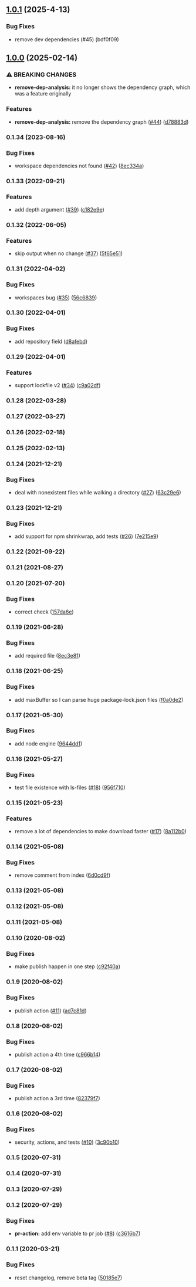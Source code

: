 ## [1.0.1](https://github.com/adiktofsugar/diff-package-lock/compare/v1.0.0...v1.0.1) (2025-4-13)


### Bug Fixes
* remove dev dependencies (#45) (bdf0f09)


## [1.0.0](https://github.com/adiktofsugar/diff-package-lock/compare/v0.1.34...v1.0.0) (2025-02-14)


### ⚠ BREAKING CHANGES

* **remove-dep-analysis:** it no longer shows the dependency graph, which was a feature originally

### Features

* **remove-dep-analysis:** remove the dependency graph ([#44](https://github.com/adiktofsugar/diff-package-lock/issues/44)) ([d78883d](https://github.com/adiktofsugar/diff-package-lock/commit/d78883d9c48665237643f019aac0d8b523c27131))

### 0.1.34 (2023-08-16)


### Bug Fixes

* workspace dependencies not found ([#42](https://github.com/adiktofsugar/diff-package-lock/issues/42)) ([8ec334a](https://github.com/adiktofsugar/diff-package-lock/commit/8ec334aaf6b507696d704691fa44399aa77ea28a))

### 0.1.33 (2022-09-21)


### Features

* add depth argument ([#39](https://github.com/adiktofsugar/diff-package-lock/issues/39)) ([c182e9e](https://github.com/adiktofsugar/diff-package-lock/commit/c182e9e1f0e4d0eec7cb5b980b49d642fbeecd38))

### 0.1.32 (2022-06-05)


### Features

* skip output when no change ([#37](https://github.com/adiktofsugar/diff-package-lock/issues/37)) ([5f65e51](https://github.com/adiktofsugar/diff-package-lock/commit/5f65e51911a655399efb60b0b7b40809c560ac91))

### 0.1.31 (2022-04-02)


### Bug Fixes

* workspaces bug ([#35](https://github.com/adiktofsugar/diff-package-lock/issues/35)) ([56c6839](https://github.com/adiktofsugar/diff-package-lock/commit/56c68398953819b2b114e11aec17a397c95ee01b))

### 0.1.30 (2022-04-01)


### Bug Fixes

* add repository field ([d8afebd](https://github.com/adiktofsugar/diff-package-lock/commit/d8afebd6b1e089570acbcdd952620fcbb977dd25))

### 0.1.29 (2022-04-01)


### Features

* support lockfile v2 ([#34](https://github.com/adiktofsugar/diff-package-lock/issues/34)) ([c9a02df](https://github.com/adiktofsugar/diff-package-lock/commit/c9a02df320e075e947d820cf2072fef4282852d6))

### 0.1.28 (2022-03-28)

### 0.1.27 (2022-03-27)

### 0.1.26 (2022-02-18)

### 0.1.25 (2022-02-13)

### 0.1.24 (2021-12-21)


### Bug Fixes

* deal with nonexistent files while walking a directory ([#27](https://github.com/adiktofsugar/diff-package-lock/issues/27)) ([63c29e6](https://github.com/adiktofsugar/diff-package-lock/commit/63c29e633e2a999eb963026f012bb13983f92ea9))

### 0.1.23 (2021-12-21)


### Bug Fixes

* add support for npm shrinkwrap, add tests ([#26](https://github.com/adiktofsugar/diff-package-lock/issues/26)) ([7e215e9](https://github.com/adiktofsugar/diff-package-lock/commit/7e215e9ca0ccdb2ecf70b616c40ec67fed2dd614))

### 0.1.22 (2021-09-22)

### 0.1.21 (2021-08-27)

### 0.1.20 (2021-07-20)


### Bug Fixes

* correct check ([157da6e](https://github.com/adiktofsugar/diff-package-lock/commit/157da6e1373127f7f65258e06a9c32ec5b448076))

### 0.1.19 (2021-06-28)


### Bug Fixes

* add required file ([8ec3e81](https://github.com/adiktofsugar/diff-package-lock/commit/8ec3e81c8cd94ecb99748905062d2726db1215d9))

### 0.1.18 (2021-06-25)


### Bug Fixes

* add maxBuffer so I can parse huge package-lock.json files ([f0a0de2](https://github.com/adiktofsugar/diff-package-lock/commit/f0a0de20ab67e5f2e1303c10395255ba394664d6))

### 0.1.17 (2021-05-30)


### Bug Fixes

* add node engine ([9644dd1](https://github.com/adiktofsugar/diff-package-lock/commit/9644dd188766123f0d9544b7d03191f670e65866))

### 0.1.16 (2021-05-27)


### Bug Fixes

* test file existence with ls-files ([#18](https://github.com/adiktofsugar/diff-package-lock/issues/18)) ([956f710](https://github.com/adiktofsugar/diff-package-lock/commit/956f710498b0ed01d5510714d3c3b6549def48f6))

### 0.1.15 (2021-05-23)


### Features

* remove a lot of dependencies to make download faster ([#17](https://github.com/adiktofsugar/diff-package-lock/issues/17)) ([8a112b0](https://github.com/adiktofsugar/diff-package-lock/commit/8a112b054117387bd62f82da9d1a9438836b1e4e))

### 0.1.14 (2021-05-08)


### Bug Fixes

* remove comment from index ([6d0cd9f](https://github.com/adiktofsugar/diff-package-lock/commit/6d0cd9f7cc5ef02ad651c5502f572d6b9b0577fb))

### 0.1.13 (2021-05-08)

### 0.1.12 (2021-05-08)

### 0.1.11 (2021-05-08)

### 0.1.10 (2020-08-02)


### Bug Fixes

* make publish happen in one step ([c92f40a](https://github.com/adiktofsugar/diff-package-lock/commit/c92f40a5c80ab80fde95f2e440a70bf626eec3a2))

### 0.1.9 (2020-08-02)


### Bug Fixes

* publish action ([#11](https://github.com/adiktofsugar/diff-package-lock/issues/11)) ([ad7c81d](https://github.com/adiktofsugar/diff-package-lock/commit/ad7c81d861cc34730a06f015ac068c56662f7c36))

### 0.1.8 (2020-08-02)


### Bug Fixes

* publish action a 4th time ([c966b14](https://github.com/adiktofsugar/diff-package-lock/commit/c966b14055c32c33d12cb457e42a7c804204803d))

### 0.1.7 (2020-08-02)


### Bug Fixes

* publish action a 3rd time ([82379f7](https://github.com/adiktofsugar/diff-package-lock/commit/82379f72904daf67e336ccd6ed710253b5066a47))

### 0.1.6 (2020-08-02)


### Bug Fixes

* security, actions, and tests ([#10](https://github.com/adiktofsugar/diff-package-lock/issues/10)) ([3c90b10](https://github.com/adiktofsugar/diff-package-lock/commit/3c90b109cd43e788024e293bc19c8fe86343d79c))

### 0.1.5 (2020-07-31)

### 0.1.4 (2020-07-31)

### 0.1.3 (2020-07-29)

### 0.1.2 (2020-07-29)


### Bug Fixes

* **pr-action:** add env variable to pr job ([#8](https://github.com/adiktofsugar/diff-package-lock/issues/8)) ([c3616b7](https://github.com/adiktofsugar/diff-package-lock/commit/c3616b7c3eb1becbfea027a98b1920fa4df2777a))

### 0.1.1 (2020-03-21)


### Bug Fixes

* reset changelog, remove beta tag ([50185e7](https://github.com/adiktofsugar/diff-package-lock/commit/50185e7d9e8997b0cf88b8b11d17ef90d2a73451))